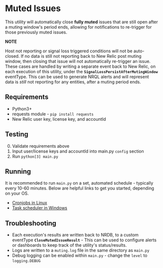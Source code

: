 # Muted Issues

This utility will automatically close **fully muted** issues that are still open after a muting window's period ends, allowing for notifications to re-trigger for those previously muted issues.

**NOTE**

Host not reporting or signal loss triggered conditions will not be auto-closed. If no data is still not reporting back to New Relic post muting window, then closing that issue will not automatically re-trigger an issue. These cases are handled by writing a separate event back to New Relic, on each execution of this utility, under the **`SignalLossPersistAfterMutingWindow`** eventType. This can be used to generate NRQL alerts and will represent data is _still_ not reporting for any entities, after a muting period ends.

## Requirements
 - Python3+
 - requests module - `pip install requests`
 - New Relic user key, license key, and accountId

## Testing
  0. Validate requirements above
  1. Input user/license keys and accountId into main.py `config` section
  2. Run `python[3] main.py`

## Running
It is recommended to run `main.py` on a set, automated schedule - typically every 10-60 minutes. Below are helpful links to get you started, depending on your OS.

 - [Cronjobs in Linux](https://www.cyberciti.biz/faq/how-do-i-add-jobs-to-cron-under-linux-or-unix-oses/)
 - [Task scheduler in Windows](https://www.jcchouinard.com/python-automation-using-task-scheduler/)

## Troubleshooting
 - Each execution's results are written back to NRDB, to a custom eventType **`CloseMutedIssueResult`** - This can be used to configure alerts or dashboards to keep track of the utility's status/results.
 - Logs are written to a `muting.log` file in the same directory as `main.py`
 - Debug logging can be enabled within `main.py` - change the `level` to `logging.DEBUG`
